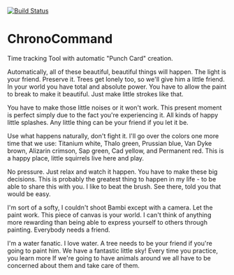 [![Build Status](https://travis-ci.com/neunkasulle/ChronoCommand.svg?token=yZBtFaJzqBWEHzwiedhH&branch=master)](https://travis-ci.com/neunkasulle/ChronoCommand)

# ChronoCommand
Time tracking Tool with automatic "Punch Card" creation. 

Automatically, all of these beautiful, beautiful things will happen. The light is your friend. Preserve it. Trees get lonely too, so we'll give him a little friend. In your world you have total and absolute power. You have to allow the paint to break to make it beautiful. Just make little strokes like that.

You have to make those little noises or it won't work. This present moment is perfect simply due to the fact you're experiencing it. All kinds of happy little splashes. Any little thing can be your friend if you let it be.

Use what happens naturally, don't fight it. I'll go over the colors one more time that we use: Titanium white, Thalo green, Prussian blue, Van Dyke brown, Alizarin crimson, Sap green, Cad yellow, and Permanent red. This is a happy place, little squirrels live here and play.

No pressure. Just relax and watch it happen. You have to make these big decisions. This is probably the greatest thing to happen in my life - to be able to share this with you. I like to beat the brush. See there, told you that would be easy.

I'm sort of a softy, I couldn't shoot Bambi except with a camera. Let the paint work. This piece of canvas is your world. I can't think of anything more rewarding than being able to express yourself to others through painting. Everybody needs a friend.

I'm a water fanatic. I love water. A tree needs to be your friend if you're going to paint him. We have a fantastic little sky! Every time you practice, you learn more If we're going to have animals around we all have to be concerned about them and take care of them.

